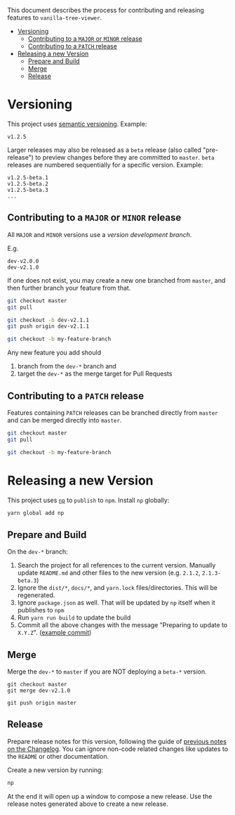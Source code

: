 This document describes the process for contributing and releasing features to `vanilla-tree-viewer`.

- [Versioning](#versioning)
  * [Contributing to a `MAJOR` or `MINOR` release](#contributing-to-a--major--or--minor--release)
  * [Contributing to a `PATCH` release](#contributing-to-a--patch--release)
- [Releasing a new Version](#releasing-a-new-version)
  * [Prepare and Build](#prepare-and-build)
  * [Merge](#merge)
  * [Release](#release)


# Versioning

This project uses [semantic versioning](https://semver.org/).
Example:

```
v1.2.5
```

Larger releases may also be released as a `beta` release (also called "pre-release") to preview changes before they are committed to `master`. `beta` releases are numbered sequentially for a specific version.
Example:

```
v1.2.5-beta.1
v1.2.5-beta.2
v1.2.5-beta.3
...
```

## Contributing to a `MAJOR` or `MINOR` release

All `MAJOR` and `MINOR` versions use a *version development branch*.

E.g.

```
dev-v2.0.0
dev-v2.1.0
```

If one does not exist, you may create a new one branched from `master`, and then further branch your feature from that.

```bash
git checkout master
git pull

git checkout -b dev-v2.1.1
git push origin dev-v2.1.1

git checkout -b my-feature-branch
```

Any new feature you add should

  1. branch from the `dev-*` branch and
  2. target the `dev-*` as the merge target for Pull Requests

## Contributing to a `PATCH` release

Features containing `PATCH` releases can be branched directly from `master` and can be merged directly into `master`.

```bash
git checkout master
git pull

git checkout -b my-feature-branch
```

# Releasing a new Version

This project uses [`np`](https://www.npmjs.com/package/np) to `publish` to `npm`.
Install `np` globally:

```bash
yarn global add np
```

## Prepare and Build

On the `dev-*` branch:

  1. Search the project for all references to the current version. Manually update `README.md` and other files to the new version (e.g. `2.1.2`, `2.1.3-beta.3`)
  2. Ignore the `dist/*`, `docs/*`, and `yarn.lock` files/directories. This will be regenerated.
  3. Ignore `package.json` as well. That will be updated by `np` itself when it publishes to `npm`
  4. Run `yarn run build` to update the build
  5. Commit all the above changes with the message "Preparing to update to `X.Y.Z`". ([example commit](https://github.com/abhchand/vanilla-tree-viewer/commit/02281f6eb89866e99c462ca587509761fe768233))


## Merge

Merge the `dev-*` to `master` if you are NOT deploying a `beta-*` version.

```
git checkout master
git merge dev-v2.1.0

git push origin master
```

## Release

Prepare release notes for this version, following the guide of [previous notes on the Changelog](https://github.com/abhchand/vanilla-tree-viewer/releases). You can ignore non-code related changes like updates to the `README` or other documentation.

Create a new version by running:

```bash
np
```

At the end it will open up a window to compose a new release. Use the release notes generated above to create a new release.
